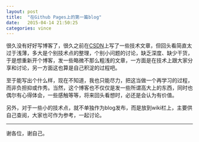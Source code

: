 ```yaml
---
layout: post
title:  "在Github Pages上的第一篇blog"
date:   2015-04-14 21:50:25
categories: vince
---
```


很久没有好好写博客了，很久之前在[CSDN](http://blog.csdn.net/zzhtheone)上写了一些技术文章，但回头看简直太过于浅薄，多大是个别技术点的整理，个别小问题的讨论，缺乏深度、缺少干货，于是想重新开个博客，发一些略微不那么粗浅的文章，一方面是在技术上跟大家分享和讨论，另一方面这也算是自己积淀的过程吧。

至于能写出个什么样，现在不知道，我也只能尽力，把这当做一个再学习的过程，而非负担抑或作秀。当然，这个博客也不仅仅是发一些所谓高大上的东西，同时也偶尔有心得体会，一些感触等等，将来回头看想时，必还是会认为有价值。

另外，对于一些小的技术点，就不单独作为blog发布，而是放到wiki栏上，主要供自己查阅，大家也可作为参考，一起讨论。

---
谢各位，谢自己。